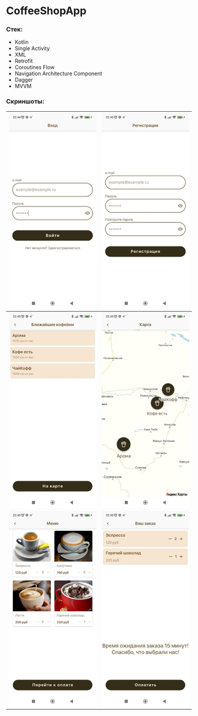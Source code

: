 # CoffeeShopApp

### Стек:
- Kotlin
- Single Activity
- XML
- Retrofit
- Coroutines Flow
- Navigation Architecture Component
- Dagger
- MVVM

### Скриншоты:
| ![Login](/screenshot/login_screen.jpg)        | ![Register](/screenshot/register_screen.jpg) |
|-----------------------------------------------|----------------------------------------------|
| ![CafeList](/screenshot/cafe_list_screen.jpg) | ![CafeMap](/screenshot/cafe_map_screen.jpg)  |
| ![Menu](/screenshot/menu_screen.jpg)          | ![Order](/screenshot/order_screen.jpg)       |
